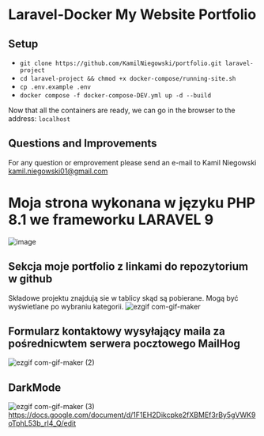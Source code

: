 # Laravel-Docker My Website Portfolio

## Setup

- `git clone https://github.com/KamilNiegowski/portfolio.git laravel-project`
- `cd laravel-project && chmod +x docker-compose/running-site.sh`
- `cp .env.example .env`
- `docker compose -f docker-compose-DEV.yml up -d --build`

Now that all the containers are ready, we can go in the browser to the address: `localhost`

## Questions and Improvements

For any question or emprovement please send an e-mail to Kamil
Niegowski [kamil.niegowski01@gmail.com](mailto:kamil.niegowski01@gmail.com)

# Moja strona wykonana w języku PHP 8.1 we frameworku LARAVEL 9

![image](https://user-images.githubusercontent.com/106877506/210276447-9411de14-8ccd-4085-bb2b-98b90b839c1c.png)

## Sekcja moje portfolio z linkami do repozytorium w github

Składowe projektu znajdują sie w tablicy skąd są pobierane. Mogą być wyświetlane po wybraniu kategorii.
![ezgif com-gif-maker](https://user-images.githubusercontent.com/106877506/210277040-87b5f64f-651c-4854-a311-1cd34c10e3f4.gif)

## Formularz kontaktowy wysyłający maila za pośrednicwtem serwera pocztowego MailHog

![ezgif com-gif-maker (2)](https://user-images.githubusercontent.com/106877506/210277665-d78f7b67-5ec9-45ea-92aa-bca359fddad7.gif)

## DarkMode

![ezgif com-gif-maker (3)](https://user-images.githubusercontent.com/106877506/210299597-e3e5b605-2d1e-4288-bd9e-a33332d4e9c1.gif)
https://docs.google.com/document/d/1F1EH2Dikcpke2fXBMEf3rBy5gVWK9oTphL53b_rI4_Q/edit
